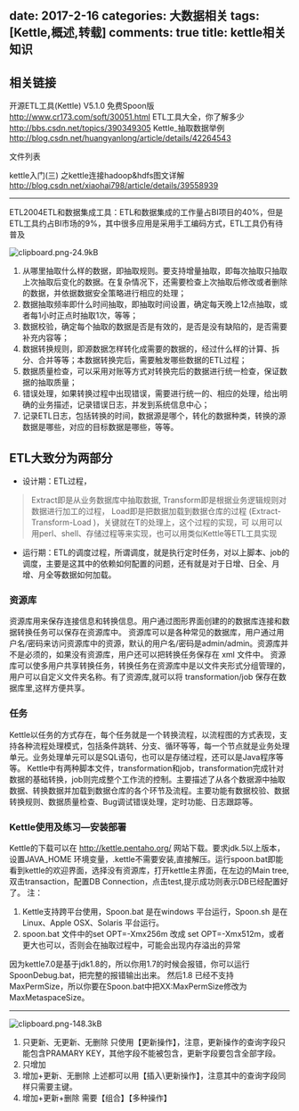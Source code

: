 ﻿date: 2017-2-16
categories: 大数据相关
tags: [Kettle,概述,转载]
comments: true
title: kettle相关知识
---

## 相关链接
开源ETL工具(Kettle) V5.1.0 免费Spoon版
http://www.cr173.com/soft/30051.html
ETL工具大全，你了解多少
http://bbs.csdn.net/topics/390349305
Kettle_抽取数据举例
http://blog.csdn.net/huangyanlong/article/details/42264543


文件列表

kettle入门(三) 之kettle连接hadoop&hdfs图文详解
http://blog.csdn.net/xiaohai798/article/details/39558939


------------------------------------------

ETL2004ETL和数据集成工具：ETL和数据集成的工作量占BI项目的40%，但是ETL工具约占BI市场的9%，其中很多应用是采用手工编码方式，ETL工具仍有待普及

![clipboard.png-24.9kB][1]

  1. 从哪里抽取什么样的数据，即抽取规则。要支持增量抽取，即每次抽取只抽取上次抽取后变化的数据。在复杂情况下，还需要检查上次抽取后修改或者删除的数据，并依据数据安全策略进行相应的处理；
  2. 数据抽取频率即什么时间抽取，即抽取时间设置，确定每天晚上12点抽取，或者每1小时正点时抽取1次，等等；
  3. 数据校验，确定每个抽取的数据是否是有效的，是否是没有缺陷的，是否需要补充内容等；
  4. 数据转换规则，即源数据怎样转化成需要的数据的，经过什么样的计算、拆分、合并等等；本数据转换完后，需要触发哪些数据的ETL过程；
  5. 数据质量检查，可以采用对账等方式对转换完后的数据进行统一检查，保证数据的抽取质量；
  6. 错误处理，如果转换过程中出现错误，需要进行统一的、相应的处理，给出明确的业务描述，记录错误日志，并发到系统信息中心；
  7. 记录ETL日志，包括转换的时间，数据源是哪个，转化的数据种类，转换的源数据是哪些，对应的目标数据是哪些，等等。


## ETL大致分为两部分
- 设计期：ETL过程，
>Extract即是从业务数据库中抽取数据,
Transform即是根据业务逻辑规则对数据进行加工的过程，
Load即是把数据加载到数据仓库的过程 
(Extract-Transform-Load )，关键就在T的处理上，这个过程的实现，可	以用可以用perl、shell、存储过程等来实现，也可以用类似Kettle等ETL工具实现
- 运行期：ETL的调度过程，所谓调度，就是执行定时任务，对以上脚本、job的调度，主要是这其中的依赖如何配置的问题，还有就是对于日增、日全、月增、月全等数据如何加载。

### 资源库
资源库用来保存连接信息和转换信息。用户通过图形界面创建的的数据库连接和数据转换任务可以保存在资源库中。
资源库可以是各种常见的数据库，用户通过用户名/密码来访问资源库中的资源，默认的用户名/密码是admin/admin。资源库并不是必须的，如果没有资源库，用户还可以把转换任务保存在 xml 文件中。
资源库可以使多用户共享转换任务，转换任务在资源库中是以文件夹形式分组管理的，用户可以自定义文件夹名称。有了资源库,就可以将 transformation/job 保存在数据库里,这样方便共享。

### 任务
Kettle以任务的方式存在，每个任务就是一个转换流程，以流程图的方式表现，支持各种流程处理模式，包括条件跳转、分支、循环等等，每一个节点就是业务处理单元。业务处理单元可以是SQL语句，也可以是存储过程，还可以是Java程序等等。
Kettle中有两种脚本文件，transformation和job，transformation完成针对数据的基础转换，job则完成整个工作流的控制。主要描述了从各个数据源中抽取数据、转换数据并加载到数据仓库的各个环节及流程。主要功能有数据校验、数据转换规则、数据质量检查、Bug调试错误处理，定时功能、日志跟踪等。

### Kettle使用及练习—安装部署
Kettle的下载可以在 http://kettle.pentaho.org/ 网站下载。要求jdk.5以上版本，设置JAVA_HOME 环境变量，.kettle不需要安装,直接解压。运行spoon.bat即能看到kettle的欢迎界面，选择没有资源库，打开kettle主界面，在左边的Main tree,双击transaction，配置DB Connection，点击test,提示成功则表示DB已经配置好了。
注：
1. Kettle支持跨平台使用，Spoon.bat 是在windows 平台运行，Spoon.sh 是在Linux、Apple OSX、Solaris 平台运行。
2. spoon.bat 文件中的set OPT=-Xmx256m 改成 set OPT=-Xmx512m，或者更大也可以，否则会在抽取过程中，可能会出现内存溢出的异常


因为kettle7.0是基于jdk1.8的，所以你用1.7的时候会报错，你可以运行SpoonDebug.bat，把完整的报错输出出来。
然后1.8 已经不支持MaxPermSize，所以你要在Spoon.bat中把XX:MaxPermSize修改为MaxMetaspaceSize。


  ------------------------------------
  
![clipboard.png-148.3kB][2]  
1. 只更新、无更新、无删除
只使用【更新操作】，注意，更新操作的查询字段只能包含PRAMARY KEY，其他字段不能被包含，更新字段要包含全部字段。
2. 只增加
3. 增加+更新、无删除
上述都可以用【插入\更新操作】，注意其中的查询字段同样只需要主键。
4. 增加+更新+删除
需要【组合】【多种操作】


  [1]: http://static.zybuluo.com/EVA001/81rll1kshl6v6n7odjhqpbur/clipboard.png
  [2]: http://static.zybuluo.com/EVA001/yqgpxxincewlkuk75mki3bgi/clipboard.png